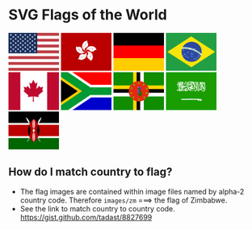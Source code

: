 # SVG Flags of the World
<p align="left">
  <img src="./images/us.svg" width="100">
  <img src="./images/hk.svg" width="100">
  <img src="./images/de.svg" width="100">
  <img src="./images/br.svg" width="100">
  <img src="./images/ca.svg" width="100">
  <img src="./images/za.svg" width="100">
  <img src="./images/dm.svg" width="100">
  <img src="./images/sa.svg" width="100">
  <img src="./images/ke.svg" width="100">
</p>

## How do I match country to flag?
- The flag images are contained within image files named by alpha-2 country code. Therefore `images/zm` ===> the flag of Zimbabwe.
- See the link to match country to country code. https://gist.github.com/tadast/8827699

